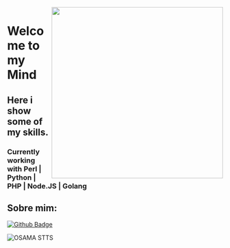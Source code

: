 

<!--
**Duconx/Duconx** is a :sparkles: _special_ :sparkles: repository because its `README.md` (this file) appears on your GitHub profile.

Here are some ideas to get you started:

- :telescope: I’m currently working on ...
- :seedling: I’m currently learning ...
- :people_with_bunny_ears_partying: I’m looking to collaborate on ...
- :thinking: I’m looking for help with ...
- :speech_balloon: Ask me about ...
- :mailbox: How to reach me: ...
- :smile: Pronouns: ...
- :zap: Fun fact: ...
-->

<img align="right" width="400" height="400" src="https://media2.giphy.com/media/13HgwGsXF0aiGY/giphy.gif">

# Welcome to my Mind

## Here i show some of my skills.

### Currently working with Perl | Python | PHP | Node.JS | Golang



## Sobre mim:
[![Github Badge](https://img.shields.io/badge/-Github-000?style=flat-square&logo=Github&logoColor=white&link=link_do_seu_perfil_no_github)](https://github.com/pitchgabriel)


![OSAMA STTS](https://github-readme-stats.vercel.app/api?username=pitchgabriel&show_icons=true&theme=default)
